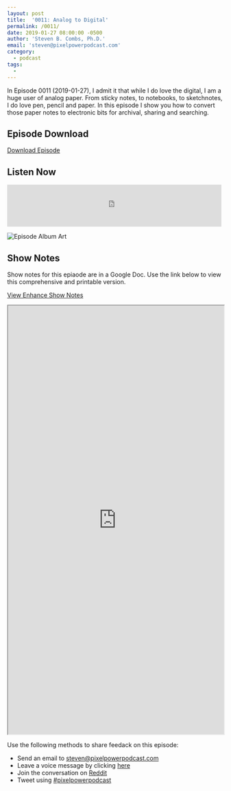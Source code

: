 ```yaml
---
layout: post
title:  '0011: Analog to Digital'
permalink: /0011/
date: 2019-01-27 08:00:00 -0500
author: 'Steven B. Combs, Ph.D.'
email: 'steven@pixelpowerpodcast.com'
category:
  - podcast
tags:
  -
---
```


In Episode 0011 (2019-01-27),  I admit it that while I do love the digital, I am a huge user of analog paper. From sticky notes, to notebooks, to sketchnotes, I do love pen, pencil and paper. In this episode I show you how to convert those paper notes to electronic bits for archival, sharing and searching.

## Episode Download

[Download Episode](https://s3-us-west-2.amazonaws.com/anchor-audio-bank/staging/2020-02-14/a1621a185b5bd9bc2f513448c268242d.m4a)

## Listen Now

<p><iframe src="https://anchor.fm/pixelpowerpodcast/embed/episodes/0011-Analog-to-Digital-e31ube" height="98px" width="500px" frameborder="0" scrolling="no"></iframe></p>

![Episode Album Art](/images/album-art/2019/0011.png)

## Show Notes

Show notes for this epiaode are in a Google Doc. Use the link below to view this comprehensive and printable version.

[View Enhance Show Notes](https://docs.google.com/document/d/1hvx__B6jP3UkBxnD1RPYtzZOrJKZApAudLyLsMncGQs/edit?usp=sharing)

<iframe src="https://docs.google.com/document/d/e/2PACX-1vTuTW7fp8ezo2XXqSNO7ovxA6iQ1qoUNArJk1qPBGpaHZWu-xT_D1QXwxx2-qMrz6AtiS1KAxFnqdDa/pub?embedded=true" width="100%" height="1000px"></iframe>

Use the following methods to share feedack on this episode:

* Send an email to <steven@pixelpowerpodcast.com>
* Leave a voice message by clicking [here](https://anchor.fm/pixelpowerpodcast/message)
* Join the conversation on [Reddit](https://www.reddit.com/r/pixelpowerpodcast/)
* Tweet using [#pixelpowerpodcast](https://twitter.com/search?q=%23pixelpowerpodcast&src=typed_query)
